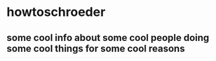 # howtoschroeder

## some cool info about some cool people doing some cool things for some cool reasons
